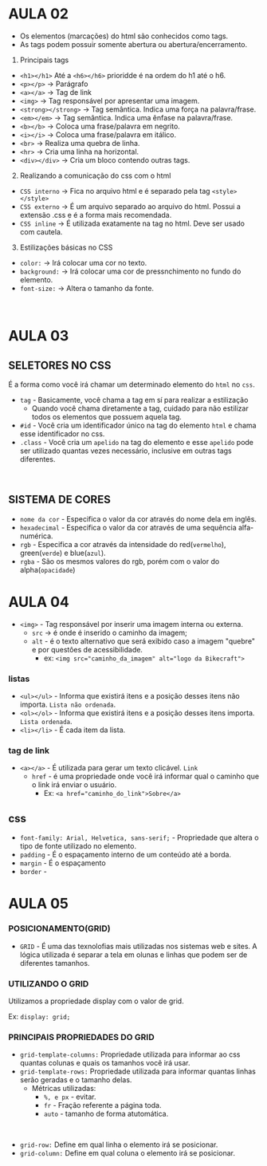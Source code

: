 # AULA 02
- Os elementos (marcações) do html são conhecidos como tags.
- As tags podem possuir somente abertura ou abertura/encerramento.

1. Principais tags

- `<h1></h1>` Até a `<h6></h6>` prioridde é na ordem do h1 até o h6.
- `<p></p>` -> Parágrafo
- `<a></a>` -> Tag de link
- `<img>` -> Tag responsável por apresentar uma imagem.
- `<strong></strong>` -> Tag semântica. Indica uma força na palavra/frase.
- `<em></em>` -> Tag semântica. Indica uma ênfase na palavra/frase.
- `<b></b>` -> Coloca uma frase/palavra em negrito.
- `<i></i>` -> Coloca uma frase/palavra em itálico.
- `<br>` -> Realiza uma quebra de linha.
- `<hr>` -> Cria uma linha na horizontal.
- `<div></div>` -> Cria um bloco contendo outras tags.

2. Realizando a comunicação do css com o html

- `CSS interno` -> Fica no arquivo html e é separado pela tag `<style></style>`
- `CSS externo` -> É um arquivo separado ao arquivo do html. Possui a extensão .css e é a forma mais recomendada.
- `CSS inline` -> É utilizada exatamente na tag no html. Deve ser usado com cautela.

3. Estilizações básicas no CSS
- `color:` -> Irá colocar uma cor no texto.
- `background:` -> Irá colocar uma cor de pressnchimento no fundo do elemento.
- `font-size:` -> Altera o tamanho da fonte.

<br>

# AULA 03
## SELETORES NO CSS

É a forma como você irá chamar um determinado elemento do `html` no `css`.

- `tag` - Basicamente, você chama a tag em sí para realizar a estilização
  - Quando você chama diretamente a tag, cuidado para não estilizar todos os elementos que possuem aquela tag.
- `#id` - Você cria um identificador único na tag do elemento `html` e chama esse identificador no css.
- `.class` - Você cria um `apelido` na tag do elemento e esse `apelido` pode ser utilizado quantas vezes necessário, inclusive em outras tags diferentes.

<br>

## SISTEMA DE CORES
- `nome da cor` - Especifica o valor da cor através do nome dela em inglês.
- `hexadecimal` - Especifica o valor da cor através de uma sequência alfa-numérica.
- `rgb` - Especifica a cor através da intensidade do red(`vermelho`), green(`verde`) e blue(`azul`).
- `rgba` - São os mesmos valores do rgb, porém com o valor do alpha(`opacidade`)

# AULA 04
- `<img>` - Tag responsável por inserir uma imagem interna ou externa.
  - `src` -> é onde é inserido o caminho da imagem;
  - `alt` - é o texto alternativo que será exibido caso a imagem "quebre" e por questôes de acessibilidade.
    - ex: `<img src="caminho_da_imagem" alt="logo da Bikecraft">`

### listas
- `<ul></ul>` - Informa que existirá itens e a posição desses itens não importa. `Lista não ordenada`.
- `<ol></ol>` - Informa que existirá itens e a posição desses itens importa. `Lista ordenada`.
- `<li></li>` - É cada item da lista.

### tag de link
- `<a></a>` - É utilizada para gerar um texto clicável. `Link`
  - `href` - é uma propriedade onde você irá informar qual o caminho que o link irá enviar o usuário.
    - Ex: `<a href="caminho_do_link">Sobre</a>`

## css
- `font-family: Arial, Helvetica, sans-serif;` - Propriedade que altera o tipo de fonte utilizado no elemento.
- `padding` - É o espaçamento interno de um conteúdo até a borda.
- `margin` - É o espaçamento 
- `border` -

# AULA 05
### POSICIONAMENTO(GRID)

- `GRID` - É uma das texnolofias mais utilizadas nos sistemas web e sites. A lógica utilizada é separar a tela em olunas e linhas que podem ser de diferentes tamanhos.

### UTILIZANDO O GRID
Utilizamos a propriedade display com o valor de grid.

Ex: `display: grid;`

### PRINCIPAIS PROPRIEDADES DO GRID
- `grid-template-columns:` Propriedade utilizada para informar ao css quantas colunas e quais os tamanhos você irá usar.
- `grid-template-rows:` Propriedade utilizada para informar quantas linhas serão geradas e o tamanho delas.
  - Métricas utilizadas:
    - `%, e px` - evitar.
    - `fr` - Fração referente a página toda.
    - `auto` - tamanho de forma atutomática.

<br>

- `grid-row:` Define em qual linha o elemento irá se posicionar.
- `grid-column:` Define em qual coluna o elemento irá se posicionar.